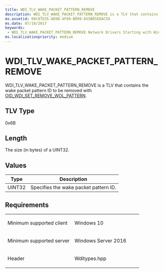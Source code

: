 ```yaml
---
title: WDI_TLV_WAKE_PACKET_PATTERN_REMOVE
description: WDI_TLV_WAKE_PACKET_PATTERN_REMOVE is a TLV that contains the wake packet pattern ID to be removed with OID_WDI_SET_REMOVE_WOL_PATTERN.
ms.assetid: 69C87D35-AE6B-4F69-B099-A55B65EDAC58
ms.date: 07/18/2017
keywords:
 - WDI_TLV_WAKE_PACKET_PATTERN_REMOVE Network Drivers Starting with Windows Vista
ms.localizationpriority: medium
---
```


# WDI\_TLV\_WAKE\_PACKET\_PATTERN\_REMOVE


WDI\_TLV\_WAKE\_PACKET\_PATTERN\_REMOVE is a TLV that contains the wake packet pattern ID to be removed with [OID\_WDI\_SET\_REMOVE\_WOL\_PATTERN](https://msdn.microsoft.com/library/windows/hardware/dn925944).

## TLV Type


0x6B

## Length


The size (in bytes) of a UINT32.

## Values


| Type   | Description                           |
|--------|---------------------------------------|
| UINT32 | Specifies the wake packet pattern ID. |

 

Requirements
------------

<table>
<colgroup>
<col width="50%" />
<col width="50%" />
</colgroup>
<tbody>
<tr class="odd">
<td><p>Minimum supported client</p></td>
<td><p>Windows 10</p></td>
</tr>
<tr class="even">
<td><p>Minimum supported server</p></td>
<td><p>Windows Server 2016</p></td>
</tr>
<tr class="odd">
<td><p>Header</p></td>
<td>Wditypes.hpp</td>
</tr>
</tbody>
</table>

 

 




